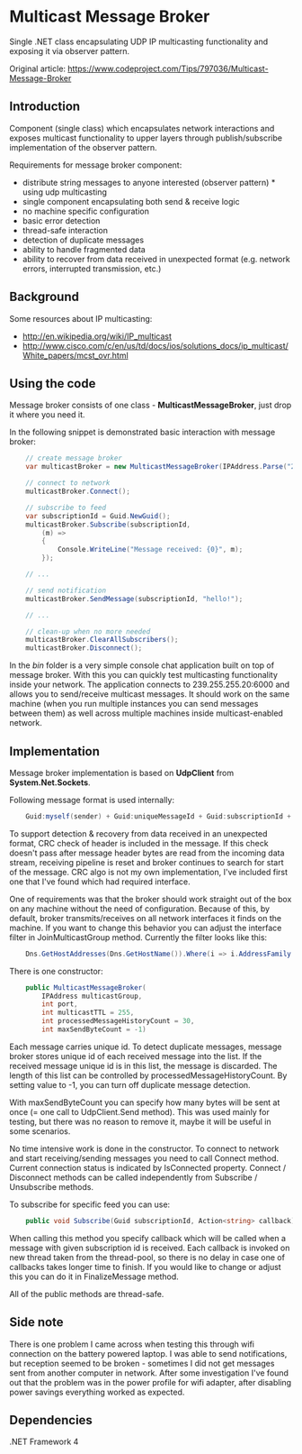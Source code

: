 # Multicast Message Broker
Single .NET class encapsulating UDP IP multicasting functionality and exposing it via observer pattern.

Original article:
https://www.codeproject.com/Tips/797036/Multicast-Message-Broker

## Introduction
Component (single class) which encapsulates network interactions and exposes multicast functionality to upper layers through publish/subscribe implementation of the observer pattern.

Requirements for message broker component:

* distribute string messages to anyone interested (observer pattern) * using udp multicasting
* single component encapsulating both send & receive logic
* no machine specific configuration
* basic error detection
* thread-safe interaction
* detection of duplicate messages
* ability to handle fragmented data
* ability to recover from data received in unexpected format (e.g.  network errors, interrupted transmission, etc.)

## Background
Some resources about IP multicasting:

* http://en.wikipedia.org/wiki/IP_multicast
* http://www.cisco.com/c/en/us/td/docs/ios/solutions_docs/ip_multicast/White_papers/mcst_ovr.html

## Using the code
Message broker consists of one class - **MulticastMessageBroker**, just drop it where you need it.

In the following snippet is demonstrated basic interaction with message broker: 
```csharp
    // create message broker
    var multicastBroker = new MulticastMessageBroker(IPAddress.Parse("239.255.255.20"), 6000);

    // connect to network
    multicastBroker.Connect();

    // subscribe to feed
    var subscriptionId = Guid.NewGuid();
    multicastBroker.Subscribe(subscriptionId,
        (m) =>
        {
            Console.WriteLine("Message received: {0}", m);
        });

    // ...

    // send notification
    multicastBroker.SendMessage(subscriptionId, "hello!");

    // ...

    // clean-up when no more needed
    multicastBroker.ClearAllSubscribers();
    multicastBroker.Disconnect();
```

In the *bin* folder is a very simple console chat application built on top of message broker. With this you can quickly test multicasting functionality inside your network. The application connects to 239.255.255.20:6000 and allows you to send/receive multicast messages. It should work on the same machine (when you run multiple instances you can send messages between them) as well across multiple machines inside multicast-enabled network.

## Implementation
Message broker implementation is based on **UdpClient** from **System.Net.Sockets**.

Following message format is used internally:

```csharp
    Guid:myself(sender) + Guid:uniqueMessageId + Guid:subscriptionId + int:messageLenght + byte[2]:CRC16 + string:message
```

To support detection & recovery from data received in an unexpected format, CRC check of header is included in the message. If this check doesn't pass after message header bytes are read from the incoming data stream, receiving pipeline is reset and broker continues to search for start of the message. CRC algo is not my own implementation, I've included first one that I've found which had required interface.

One of requirements was that the broker should work straight out of the box on any machine without the need of configuration. Because of this, by default, broker transmits/receives on all network interfaces it finds on the machine. If you want to change this behavior you can adjust the interface filter in JoinMulticastGroup method. Currently the filter looks like this:
```csharp
    Dns.GetHostAddresses(Dns.GetHostName()).Where(i => i.AddressFamily == AddressFamily.InterNetwork)
```

There is one constructor:
```csharp
    public MulticastMessageBroker(
        IPAddress multicastGroup,
        int port,
        int multicastTTL = 255,
        int processedMessageHistoryCount = 30,
        int maxSendByteCount = -1)
```

Each message carries unique id. To detect duplicate messages, message broker stores unique id of each received message into the list. If the received message unique id is in this list, the message is discarded. The length of this list can be controlled by processedMessageHistoryCount. By setting value to -1, you can turn off duplicate message detection.

With maxSendByteCount you can specify how many bytes will be sent at once (= one call to UdpClient.Send method). This was used mainly for testing, but there was no reason to remove it, maybe it will be useful in some scenarios.

No time intensive work is done in the constructor. To connect to network and start receiving/sending messages you need to call Connect method. Current connection status is indicated by IsConnected property. Connect / Disconnect methods can be called independently from Subscribe / Unsubscribe methods.

To subscribe for specific feed you can use:

```csharp
    public void Subscribe(Guid subscriptionId, Action<string> callback)
```

When calling this method you specify callback which will be called when a message with given subscription id is received. Each callback is invoked on new thread taken from the thread-pool, so there is no delay in case one of callbacks takes longer time to finish. If you would like to change or adjust this you can do it in FinalizeMessage method.

All of the public methods are thread-safe.

## Side note
There is one problem I came across when testing this through wifi connection on the battery powered laptop. I was able to send notifications, but reception seemed to be broken - sometimes I did not get messages sent from another computer in network. After some investigation I've found out that the problem was in the power profile for wifi adapter, after disabling power savings everything worked as expected. 

## Dependencies
.NET Framework 4